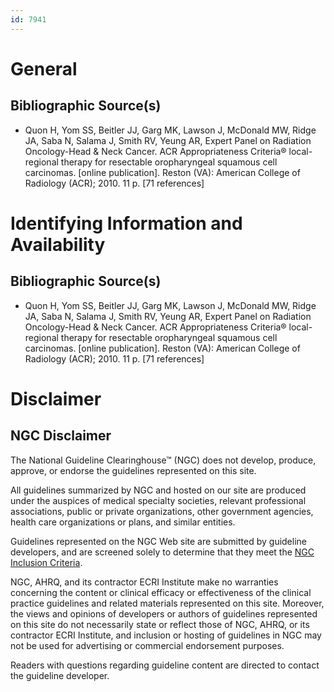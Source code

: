 ```yaml
---
id: 7941
---
```


# General

## Bibliographic Source(s)

- Quon H, Yom SS, Beitler JJ, Garg MK, Lawson J, McDonald MW, Ridge JA, Saba N, Salama J, Smith RV, Yeung AR, Expert Panel on Radiation Oncology-Head & Neck Cancer. ACR Appropriateness Criteria® local-regional therapy for resectable oropharyngeal squamous cell carcinomas. [online publication]. Reston (VA): American College of Radiology (ACR); 2010. 11 p. [71 references]

# Identifying Information and Availability

## Bibliographic Source(s)

- Quon H, Yom SS, Beitler JJ, Garg MK, Lawson J, McDonald MW, Ridge JA, Saba N, Salama J, Smith RV, Yeung AR, Expert Panel on Radiation Oncology-Head & Neck Cancer. ACR Appropriateness Criteria® local-regional therapy for resectable oropharyngeal squamous cell carcinomas. [online publication]. Reston (VA): American College of Radiology (ACR); 2010. 11 p. [71 references]

# Disclaimer

## NGC Disclaimer

The National Guideline Clearinghouse™ (NGC) does not develop, produce, approve, or endorse the guidelines represented on this site.

All guidelines summarized by NGC and hosted on our site are produced under the auspices of medical specialty societies, relevant professional associations, public or private organizations, other government agencies, health care organizations or plans, and similar entities.

Guidelines represented on the NGC Web site are submitted by guideline developers, and are screened solely to determine that they meet the [NGC Inclusion Criteria](/help-and-about/summaries/inclusion-criteria).

NGC, AHRQ, and its contractor ECRI Institute make no warranties concerning the content or clinical efficacy or effectiveness of the clinical practice guidelines and related materials represented on this site. Moreover, the views and opinions of developers or authors of guidelines represented on this site do not necessarily state or reflect those of NGC, AHRQ, or its contractor ECRI Institute, and inclusion or hosting of guidelines in NGC may not be used for advertising or commercial endorsement purposes.

Readers with questions regarding guideline content are directed to contact the guideline developer.

